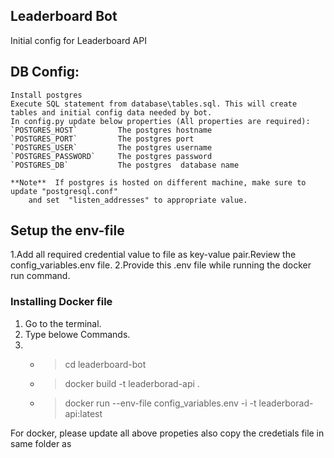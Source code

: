 ## Leaderboard Bot  
Initial config for Leaderboard API  
  
  
## DB Config:   
	Install postgres   
	Execute SQL statement from database\tables.sql. This will create tables and initial config data needed by bot.  
	In config.py update below properties (All properties are required):  
	`POSTGRES_HOST`			The postgres hostname  
    `POSTGRES_PORT`			The postgres port  
    `POSTGRES_USER`			The postgres username  
    `POSTGRES_PASSWORD`		The postgres password  
    `POSTGRES_DB`			The postgres  database name  
	
	**Note**  If postgres is hosted on different machine, make sure to update "postgresql.conf" 
		and set  "listen_addresses" to appropriate value.  
	  

## Setup the env-file
1.Add all required credential value to file as key-value pair.Review the config_variables.env file. 
2.Provide this .env file while running the docker run command.

### Installing Docker file
1. Go to the terminal.
2. Type belowe Commands.
3. * >cd leaderboard-bot
   * >docker build -t leaderborad-api .
   * >docker run --env-file config_variables.env -i -t leaderborad-api:latest
    
For docker, please update all above propeties also copy the credetials file in same folder as 	  
	  
	
